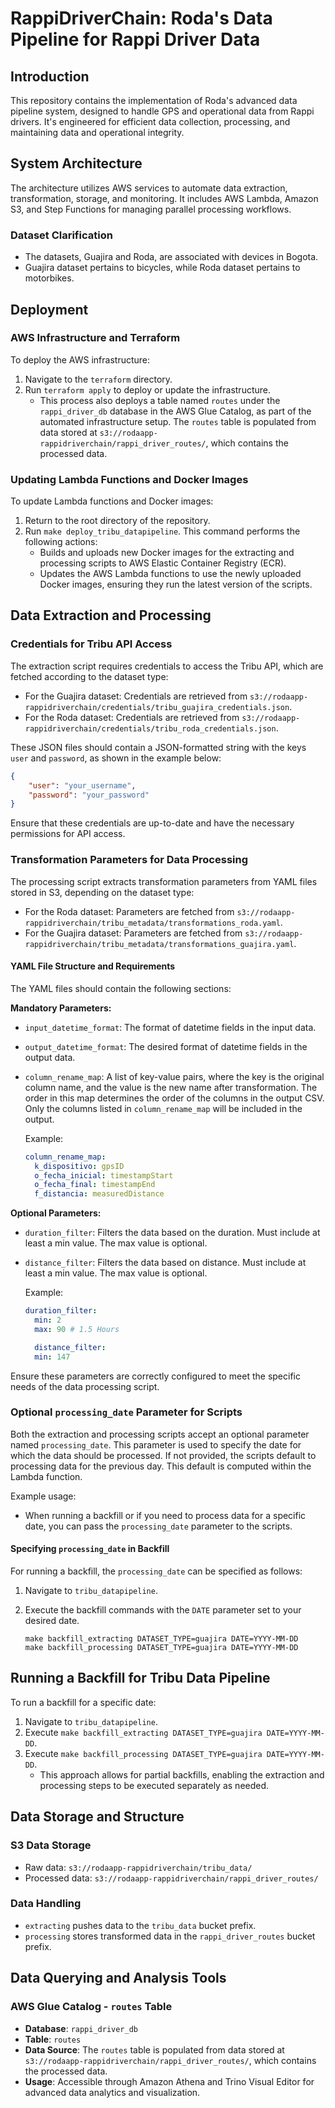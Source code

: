# RappiDriverChain: Roda's Data Pipeline for Rappi Driver Data

## Introduction
This repository contains the implementation of Roda's advanced data pipeline system, designed to handle GPS and operational data from Rappi drivers. It's engineered for efficient data collection, processing, and maintaining data and operational integrity.

## System Architecture
The architecture utilizes AWS services to automate data extraction, transformation, storage, and monitoring. It includes AWS Lambda, Amazon S3, and Step Functions for managing parallel processing workflows.

### Dataset Clarification
- The datasets, Guajira and Roda, are associated with devices in Bogota.
- Guajira dataset pertains to bicycles, while Roda dataset pertains to motorbikes.

## Deployment

### AWS Infrastructure and Terraform
To deploy the AWS infrastructure:
1. Navigate to the `terraform` directory.
2. Run `terraform apply` to deploy or update the infrastructure.
    * This process also deploys a table named `routes` under the `rappi_driver_db` database in the AWS Glue Catalog, as part of the automated infrastructure setup. The `routes` table is populated from data stored at `s3://rodaapp-rappidriverchain/rappi_driver_routes/`, which contains the processed data.

### Updating Lambda Functions and Docker Images
To update Lambda functions and Docker images:
1. Return to the root directory of the repository.
2. Run `make deploy_tribu_datapipeline`. This command performs the following actions:
   - Builds and uploads new Docker images for the extracting and processing scripts to AWS Elastic Container Registry (ECR).
   - Updates the AWS Lambda functions to use the newly uploaded Docker images, ensuring they run the latest version of the scripts.

## Data Extraction and Processing

### Credentials for Tribu API Access
The extraction script requires credentials to access the Tribu API, which are fetched according to the dataset type:

- For the Guajira dataset: Credentials are retrieved from `s3://rodaapp-rappidriverchain/credentials/tribu_guajira_credentials.json`.
- For the Roda dataset: Credentials are retrieved from `s3://rodaapp-rappidriverchain/credentials/tribu_roda_credentials.json`.

These JSON files should contain a JSON-formatted string with the keys `user` and `password`, as shown in the example below:

```json
{
    "user": "your_username",
    "password": "your_password"
}
```

Ensure that these credentials are up-to-date and have the necessary permissions for API access.

### Transformation Parameters for Data Processing
The processing script extracts transformation parameters from YAML files stored in S3, depending on the dataset type:

- For the Roda dataset: Parameters are fetched from `s3://rodaapp-rappidriverchain/tribu_metadata/transformations_roda.yaml`.
- For the Guajira dataset: Parameters are fetched from `s3://rodaapp-rappidriverchain/tribu_metadata/transformations_guajira.yaml`.

#### YAML File Structure and Requirements
The YAML files should contain the following sections:

**Mandatory Parameters:**
- `input_datetime_format`: The format of datetime fields in the input data.
- `output_datetime_format`: The desired format of datetime fields in the output data.
- `column_rename_map`: A list of key-value pairs, where the key is the original column name, and the value is the new name after transformation. The order in this map determines the order of the columns in the output CSV. Only the columns listed in `column_rename_map` will be included in the output.

  Example:
  ```yaml
  column_rename_map:
    k_dispositivo: gpsID
    o_fecha_inicial: timestampStart
    o_fecha_final: timestampEnd
    f_distancia: measuredDistance
  ```

**Optional Parameters:**
- `duration_filter`: Filters the data based on the duration. Must include at least a min value. The max value is optional.
- `distance_filter`: Filters the data based on distance. Must include at least a min value. The max value is optional.

  Example:
  ```yaml
  duration_filter:
    min: 2
    max: 90 # 1.5 Hours

    distance_filter:
    min: 147
  ```

Ensure these parameters are correctly configured to meet the specific needs of the data processing script.

### Optional `processing_date` Parameter for Scripts
Both the extraction and processing scripts accept an optional parameter named `processing_date`. This parameter is used to specify the date for which the data should be processed. If not provided, the scripts default to processing data for the previous day. This default is computed within the Lambda function.

Example usage:
- When running a backfill or if you need to process data for a specific date, you can pass the `processing_date` parameter to the scripts.

#### Specifying `processing_date` in Backfill
For running a backfill, the `processing_date` can be specified as follows:
1. Navigate to `tribu_datapipeline`.
2. Execute the backfill commands with the `DATE` parameter set to your desired date.

   ```shell
   make backfill_extracting DATASET_TYPE=guajira DATE=YYYY-MM-DD
   make backfill_processing DATASET_TYPE=guajira DATE=YYYY-MM-DD

## Running a Backfill for Tribu Data Pipeline
To run a backfill for a specific date:
1. Navigate to `tribu_datapipeline`.
2. Execute `make backfill_extracting DATASET_TYPE=guajira DATE=YYYY-MM-DD`.
3. Execute `make backfill_processing DATASET_TYPE=guajira DATE=YYYY-MM-DD`.
   - This approach allows for partial backfills, enabling the extraction and processing steps to be executed separately as needed.

## Data Storage and Structure
### S3 Data Storage
- Raw data: `s3://rodaapp-rappidriverchain/tribu_data/`
- Processed data: `s3://rodaapp-rappidriverchain/rappi_driver_routes/`

### Data Handling
- `extracting` pushes data to the `tribu_data` bucket prefix.
- `processing` stores transformed data in the `rappi_driver_routes` bucket prefix.

## Data Querying and Analysis Tools

### AWS Glue Catalog - `routes` Table
- **Database**: `rappi_driver_db`
- **Table**: `routes`
- **Data Source**: The `routes` table is populated from data stored at `s3://rodaapp-rappidriverchain/rappi_driver_routes/`, which contains the processed data.
- **Usage**: Accessible through Amazon Athena and Trino Visual Editor for advanced data analytics and visualization.
